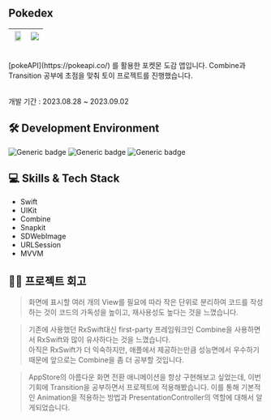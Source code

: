 ## Pokedex

<img src="https://github.com/EJLee1209/Pokedex/assets/101651909/71407a30-b44b-4668-8dc1-ae335499002e" width="80%"/> | <img src="https://github.com/EJLee1209/Pokedex/assets/101651909/8bec332b-1d50-4055-a342-c185f78fdf40"/>
---|---|

 <br>
[pokeAPI](https://pokeapi.co/) 를 활용한 포켓몬 도감 앱입니다.
Combine과 Transition 공부에 초점을 맞춰 토이 프로젝트를 진행했습니다. <br>

<br>

개발 기간 : 2023.08.28 ~ 2023.09.02 <br>

## 🛠 Development Environment

![Generic badge](https://img.shields.io/badge/iOS-15.0+-lightgrey.svg) ![Generic badge](https://img.shields.io/badge/Xcode-14.3.1-blue.svg) ![Generic badge](https://img.shields.io/badge/Swift-5.8.1-purple.svg)



## 💻 Skills & Tech Stack
- Swift
- UIKit
- Combine
- Snapkit
- SDWebImage
- URLSession
- MVVM

## 👨‍💻 프로젝트 회고

> 화면에 표시할 여러 개의 View를 필요에 따라 작은 단위로 분리하여 코드를 작성하는 것이 코드의 가독성을 높이고, 재사용성도 높다는 것을 느꼈습니다. <br>

> 기존에 사용했던 RxSwift대신 first-party 프레임워크인 Combine을 사용하면서 RxSwift와 많이 유사하다는 것을 느꼈습니다. <br>
아직은 RxSwift가 더 익숙하지만, 애플에서 제공하는만큼 성능면에서 우수하기 때문에 앞으로는 Combine을 좀 더 공부할 것입니다. <br>

> AppStore의 아름다운 화면 전환 애니메이션을 항상 구현해보고 싶었는데, 이번 기회에 Transition을 공부하면서 프로젝트에 적용해봤습니다.
이를 통해 기본적인 Animation을 적용하는 방법과 PresentationController의 역할에 대해서 알게되었습니다.
